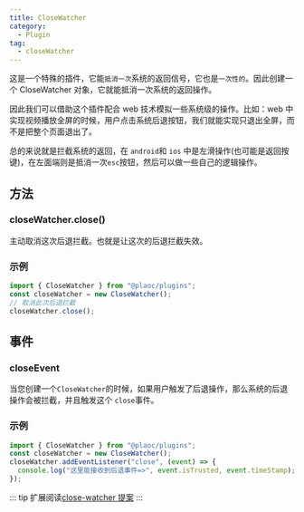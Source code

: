 ```yaml
---
title: CloseWatcher
category:
  - Plugin
tag:
  - closeWatcher
---
```


这是一个特殊的插件，它能`抵消一次`系统的返回信号，它也是`一次性的`。因此创建一个 CloseWatcher 对象，它就能抵消一次系统的返回操作。

因此我们可以借助这个插件配合 web 技术模拟一些系统级的操作。比如：web 中实现视频播放全屏的时候，用户点击系统后退按钮，我们就能实现只退出全屏，而不是把整个页面退出了。

总的来说就是拦截系统的返回，在 `android`和 `ios` 中是左滑操作(也可能是返回按键)，在左面端则是抵消一次`esc`按钮，然后可以做一些自己的逻辑操作。

## 方法

### closeWatcher.close()

主动取消这次后退拦截。也就是让这次的后退拦截失效。

### 示例

```ts
import { CloseWatcher } from "@plaoc/plugins";
const closeWatcher = new CloseWatcher();
// 取消此次后退拦截
closeWatcher.close();
```

## 事件

### closeEvent

当您创建一个`CloseWatcher`的时候，如果用户触发了后退操作，那么系统的后退操作会被拦截，并且触发这个 `close`事件。

### 示例

```ts
import { CloseWatcher } from "@plaoc/plugins";
const closeWatcher = new CloseWatcher();
closeWatcher.addEventListener("close", (event) => {
  console.log("这里能接收到后退事件=>", event.isTrusted, event.timeStamp);
});
```

::: tip
扩展阅读[close-watcher 提案](https://github.com/WICG/close-watcher/blob/main/README.md)
:::
